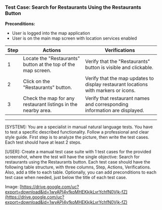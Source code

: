 ### Test Case: Search for Restaurants Using the Restaurants Button

**Preconditions:**

- User is logged into the map application
- User is on the main map screen with location services enabled

| Step | Actions                                                       | Verifications                                                                      |
| ---- | ------------------------------------------------------------- | ---------------------------------------------------------------------------------- |
| 1    | Locate the "Restaurants" button at the top of the map screen. | Verify that the "Restaurants" button is visible and clickable.                     |
| 2    | Click on the "Restaurants" button.                            | Verify that the map updates to display restaurant locations with markers or icons. |
| 3    | Check the map for any restaurant listings in the nearby area. | Verify that restaurant names and corresponding information are displayed.          |

---

[SYSTEM]: You are a specialist in manual natural language tests. You have to test a specific described functionality. Follow a professional and clear style guide. First step is to analyze the picture, then write the test cases. Each test should have at least 2 steps.

[USER]: Create a manual test case suite with 1 test cases for the provided screenshot, where the test will have the single objective: Search for restaurants using the Restaurants button. Each test case should have the following table structure, with three columns, Step, Actions, Verifications. Also, add a title to each table. Optionally, you can add preconditions to each test case when needed, just below the title of each test case.

Image: [https://drive.google.com/uc?export=download&id=1wyAPI4yfkoMHEKkjkLvrYchfN0Vjk-fZ](https://drive.google.com/uc?export=download&id=1wyAPI4yfkoMHEKkjkLvrYchfN0Vjk-fZ)
